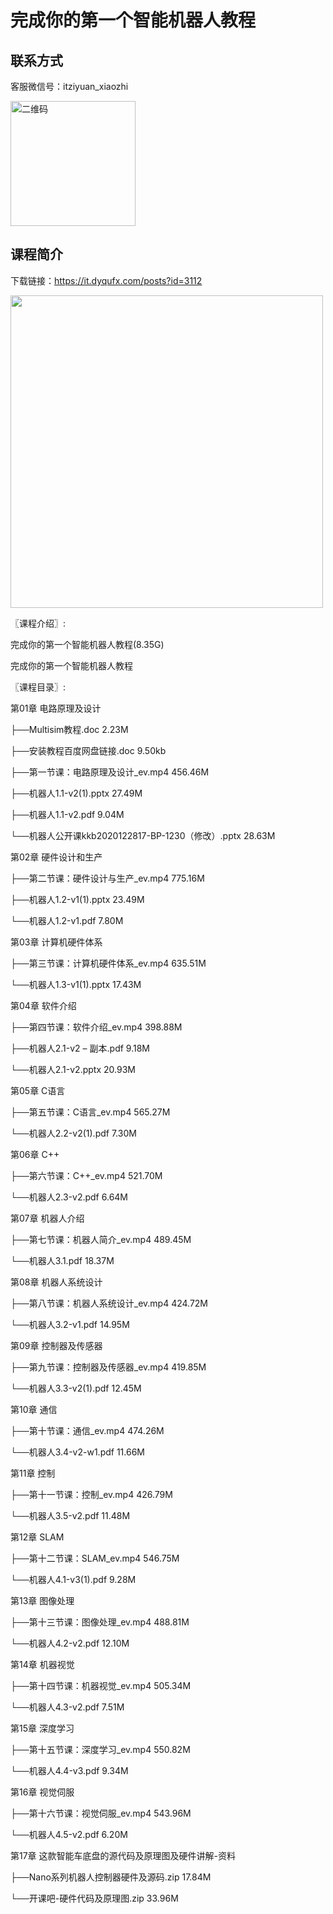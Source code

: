 # 完成你的第一个智能机器人教程

## 联系方式

客服微信号：itziyuan_xiaozhi

<img src="https://ziyuanyun.oss-cn-guangzhou.aliyuncs.com/common/20240614073449/666b82192834a.jpg" width="200" height="200" alt="二维码">

## 课程简介

下载链接：https://it.dyqufx.com/posts?id=3112

<img src="https://ziyuanyun.oss-cn-guangzhou.aliyuncs.com/yun/20240515185013/66449365a35ae.jpg" width="500" alt="">

  〖课程介绍〗:

 完成你的第一个智能机器人教程(8.35G)

 完成你的第一个智能机器人教程



 〖课程目录〗:

 第01章 电路原理及设计

 ├──Multisim教程.doc 2.23M

 ├──安装教程百度网盘链接.doc 9.50kb

 ├──第一节课：电路原理及设计_ev.mp4 456.46M

 ├──机器人1.1-v2(1).pptx 27.49M

 ├──机器人1.1-v2.pdf 9.04M

 └──机器人公开课kkb2020122817-BP-1230（修改）.pptx 28.63M

 第02章 硬件设计和生产

 ├──第二节课：硬件设计与生产_ev.mp4 775.16M

 ├──机器人1.2-v1(1).pptx 23.49M

 └──机器人1.2-v1.pdf 7.80M

 第03章 计算机硬件体系

 ├──第三节课：计算机硬件体系_ev.mp4 635.51M

 └──机器人1.3-v1(1).pptx 17.43M

 第04章 软件介绍

 ├──第四节课：软件介绍_ev.mp4 398.88M

 ├──机器人2.1-v2 &#8211; 副本.pdf 9.18M

 └──机器人2.1-v2.pptx 20.93M

 第05章 C语言

 ├──第五节课：C语言_ev.mp4 565.27M

 └──机器人2.2-v2(1).pdf 7.30M

 第06章 C++

 ├──第六节课：C++_ev.mp4 521.70M

 └──机器人2.3-v2.pdf 6.64M

 第07章 机器人介绍

 ├──第七节课：机器人简介_ev.mp4 489.45M

 └──机器人3.1.pdf 18.37M

 第08章 机器人系统设计

 ├──第八节课：机器人系统设计_ev.mp4 424.72M

 └──机器人3.2-v1.pdf 14.95M

 第09章 控制器及传感器

 ├──第九节课：控制器及传感器_ev.mp4 419.85M

 └──机器人3.3-v2(1).pdf 12.45M

 第10章 通信

 ├──第十节课：通信_ev.mp4 474.26M

 └──机器人3.4-v2-w1.pdf 11.66M

 第11章 控制

 ├──第十一节课：控制_ev.mp4 426.79M

 └──机器人3.5-v2.pdf 11.48M

 第12章 SLAM

 ├──第十二节课：SLAM_ev.mp4 546.75M

 └──机器人4.1-v3(1).pdf 9.28M

 第13章 图像处理

 ├──第十三节课：图像处理_ev.mp4 488.81M

 └──机器人4.2-v2.pdf 12.10M

 第14章 机器视觉

 ├──第十四节课：机器视觉_ev.mp4 505.34M

 └──机器人4.3-v2.pdf 7.51M

 第15章 深度学习

 ├──第十五节课：深度学习_ev.mp4 550.82M

 └──机器人4.4-v3.pdf 9.34M

 第16章 视觉伺服

 ├──第十六节课：视觉伺服_ev.mp4 543.96M

 └──机器人4.5-v2.pdf 6.20M

 第17章 这款智能车底盘的源代码及原理图及硬件讲解-资料

 ├──Nano系列机器人控制器硬件及源码.zip 17.84M

 └──开课吧-硬件代码及原理图.zip 33.96M

  